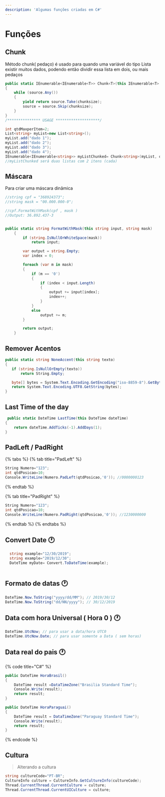 ```yaml
---
description: 'Algumas funções criadas em C#'
---
```


# Funções

## Chunk

Método chunk\( pedaço\) é usado para quando uma variável do tipo Lista existir muitos dados, podendo então dividir essa lista em dois, ou mais pedaços 

```csharp
public static IEnumerable<IEnumerable<T>> Chunk<T>(this IEnumerable<T> source, int chunksize)
{
    while (source.Any())
    {
        yield return source.Take(chunksize);
        source = source.Skip(chunksize);
    }
}
/*************** USAGE ********************/

int qtdMaxperItem=2;
List<string> myList=new List<string>();
myList.add("dado 1");
myList.add("dado 2");
myList.add("dado 3");
myList.add("dado 4");
IEnumerable<IEnumerable<string>> myListChunked= Chunk<string>(myList, qtdMaxperItem);
//myListChunked será duas listas com 2 itens (cada)
```

## Máscara

Para criar uma máscara dinâmica 

```csharp
//string cpf = "368924373";
//string mask = "00.000.000-0";

//cpf.FormatWithMask(cpf , mask )
//Output: 36.892.437-3


public static string FormatWithMask(this string input, string mask)
    {
        if (string.IsNullOrWhiteSpace(mask))
            return input;

        var output = string.Empty;
        var index = 0;

        foreach (var m in mask)
        {
            if (m == '0')
            {
                if (index < input.Length)
                {
                    output += input[index];
                    index++;
                }
            }
            else
                output += m;
        }

        return output;
    }
```

## Remover Acentos 

```csharp
public static string NoneAccent(this string texto)
{
   if (string.IsNullOrEmpty(texto))
       return String.Empty;

   byte[] bytes = System.Text.Encoding.GetEncoding("iso-8859-8").GetBytes(texto);
   return System.Text.Encoding.UTF8.GetString(bytes);
}
```

## Last Time of the day

```csharp
 public static DateTime LastTime(this DateTime dateTime)
{
    return dateTime.AddTicks(-1).AddDays(1);
}
```

## PadLeft / PadRight

{% tabs %}
{% tab title="PadLeft" %}
```csharp
String Numero="123";
int qtdPosicao=10;
Console.WriteLine(Numero.PadLeft(qtdPosicao,'0')); //0000000123
```
{% endtab %}

{% tab title="PadRight" %}
```csharp
String Numero="123";
int qtdPosicao=10;
Console.WriteLine(Numero.PadRight(qtdPosicao,'0')); //1230000000
```
{% endtab %}
{% endtabs %}

## Convert Date 🕐 

```csharp
  string example="12/30/2019";
  string example="2019/12/30";
  DateTime myDate= Convert.ToDateTime(example);
  
```

## Formato de datas 🕐 

```csharp
DateTime.Now.ToString("yyyy/dd/MM"); // 2019/30/12
DateTime.Now.ToString("dd/NN/yyyy"); // 30/12/2019
```

## Data com hora Universal \( Hora 0 \) 🕐 

```csharp
DateTime.UtcNow; // para usar a data/hora UTC0
DateTime.UtcNow.Date; // para usar somente a Data ( sem horas)
```

## Data real do pais 🕐  

{% code title="C\#" %}
```csharp
public DateTime HoraBrasil()
{
    DateTime result =DataTimeZone("Brasilia Standard Time");
    Console.Write(result);
    return result;
}

public DateTime HoraParaguai()
{
    DateTime result = DataTimeZone("Paraguay Standard Time");
    Console.Write(result);
    return result;
}
```
{% endcode %}

## Cultura  

> Alterando a cultura

```csharp
string cultureCode="PT-BR";
CultureInfo culture = CultureInfo.GetCultureInfo(cultureCode);
Thread.CurrentThread.CurrentCulture = culture;
Thread.CurrentThread.CurrentUICulture = culture;
```

